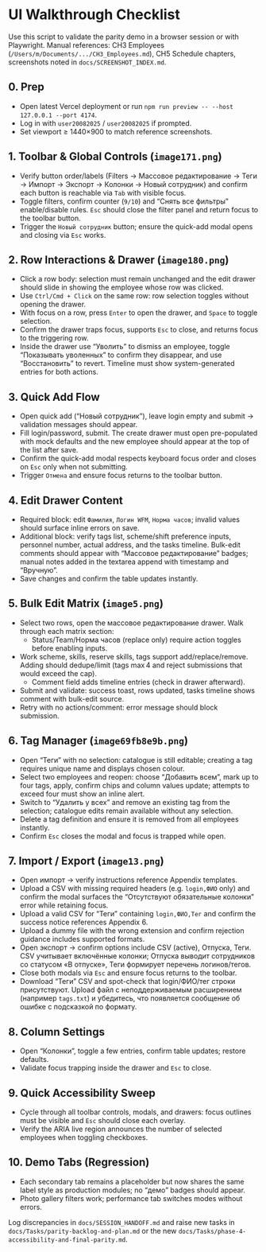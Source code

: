 # UI Walkthrough Checklist

Use this script to validate the parity demo in a browser session or with Playwright. Manual references: CH3 Employees (`/Users/m/Documents/.../CH3_Employees.md`), CH5 Schedule chapters, screenshots noted in `docs/SCREENSHOT_INDEX.md`.

## 0. Prep
- Open latest Vercel deployment or run `npm run preview -- --host 127.0.0.1 --port 4174`.
- Log in with `user20082025` / `user20082025` if prompted.
- Set viewport ≥ 1440×900 to match reference screenshots.

## 1. Toolbar & Global Controls (`image171.png`)
- Verify button order/labels (Filters → Массовое редактирование → Теги → Импорт → Экспорт → Колонки → Новый сотрудник) and confirm each button is reachable via `Tab` with visible focus.
- Toggle filters, confirm counter (`9/10`) and “Снять все фильтры” enable/disable rules. `Esc` should close the filter panel and return focus to the toolbar button.
- Trigger the `Новый сотрудник` button; ensure the quick-add modal opens and closing via `Esc` works.

## 2. Row Interactions & Drawer (`image180.png`)
- Click a row body: selection must remain unchanged and the edit drawer should slide in showing the employee whose row was clicked.
- Use `Ctrl/Cmd + Click` on the same row: row selection toggles without opening the drawer.
- With focus on a row, press `Enter` to open the drawer, and `Space` to toggle selection.
- Confirm the drawer traps focus, supports `Esc` to close, and returns focus to the triggering row.
- Inside the drawer use “Уволить” to dismiss an employee, toggle “Показывать уволенных” to confirm they disappear, and use “Восстановить” to revert. Timeline must show system-generated entries for both actions.

## 3. Quick Add Flow
- Open quick add (“Новый сотрудник”), leave login empty and submit → validation messages should appear.
- Fill login/password, submit. The create drawer must open pre-populated with mock defaults and the new employee should appear at the top of the list after save.
- Confirm the quick-add modal respects keyboard focus order and closes on `Esc` only when not submitting.
- Trigger `Отмена` and ensure focus returns to the toolbar button.

## 4. Edit Drawer Content
- Required block: edit `Фамилия`, `Логин WFM`, `Норма часов`; invalid values should surface inline errors on save.
- Additional block: verify tags list, scheme/shift preference inputs, personnel number, actual address, and the tasks timeline. Bulk-edit comments should appear with “Массовое редактирование” badges; manual notes added in the textarea append with timestamp and “Вручную”.
- Save changes and confirm the table updates instantly.

## 5. Bulk Edit Matrix (`image5.png`)
- Select two rows, open the массовое редактирование drawer. Walk through each matrix section:
  - Status/Team/Норма часов (replace only) require action toggles before enabling inputs.
- Work scheme, skills, reserve skills, tags support add/replace/remove. Adding should dedupe/limit (tags max 4 and reject submissions that would exceed the cap).
  - Comment field adds timeline entries (check in drawer afterward).
- Submit and validate: success toast, rows updated, tasks timeline shows comment with bulk-edit source.
- Retry with no actions/comment: error message should block submission.

## 6. Tag Manager (`image69fb8e9b.png`)
- Open “Теги” with no selection: catalogue is still editable; creating a tag requires unique name and displays chosen colour.
- Select two employees and reopen: choose “Добавить всем”, mark up to four tags, apply, confirm chips and column values update; attempts to exceed four must show an inline alert.
- Switch to “Удалить у всех” and remove an existing tag from the selection; catalogue edits remain available without any selection.
- Delete a tag definition and ensure it is removed from all employees instantly.
- Confirm `Esc` closes the modal and focus is trapped while open.

## 7. Import / Export (`image13.png`)
- Open импорт → verify instructions reference Appendix templates.
- Upload a CSV with missing required headers (e.g. `login,ФИО` only) and confirm the modal surfaces the “Отсутствуют обязательные колонки” error while retaining focus.
- Upload a valid CSV for “Теги” containing `login,ФИО,Тег` and confirm the success notice references Appendix 6.
- Upload a dummy file with the wrong extension and confirm rejection guidance includes supported formats.
- Open экспорт → confirm options include CSV (active), Отпуска, Теги. CSV учитывает включённые колонки; Отпуска выводит сотрудников со статусом «В отпуске», Теги формирует перечень логинов/тегов.
- Close both modals via `Esc` and ensure focus returns to the toolbar.
- Download “Теги” CSV and spot-check that login/ФИО/тег строки присутствуют. Upload файл с неподдерживаемым расширением (например `tags.txt`) и убедитесь, что появляется сообщение об ошибке с подсказкой по формату.

## 8. Column Settings
- Open “Колонки”, toggle a few entries, confirm table updates; restore defaults.
- Validate focus trapping inside the drawer and `Esc` to close.

## 9. Quick Accessibility Sweep
- Cycle through all toolbar controls, modals, and drawers: focus outlines must be visible and `Esc` should close each overlay.
- Verify the ARIA live region announces the number of selected employees when toggling checkboxes.

## 10. Demo Tabs (Regression)
- Each secondary tab remains a placeholder but now shares the same label style as production modules; no “демо” badges should appear.
- Photo gallery filters work; performance tab switches modes without errors.

Log discrepancies in `docs/SESSION_HANDOFF.md` and raise new tasks in `docs/Tasks/parity-backlog-and-plan.md` or the new `docs/Tasks/phase-4-accessibility-and-final-parity.md`.
